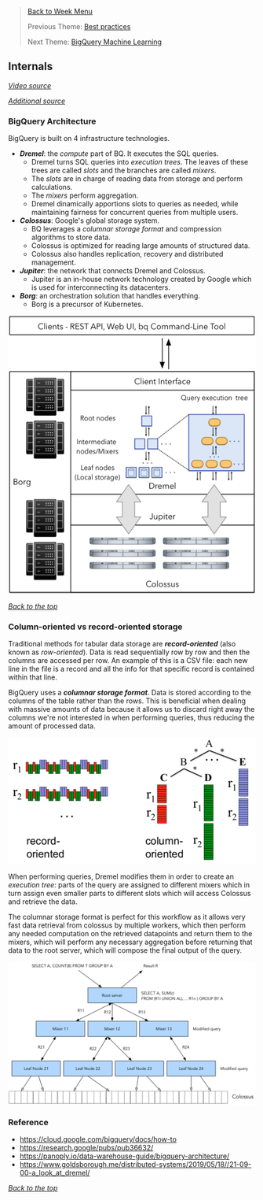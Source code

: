 >[Back to Week Menu](README.md)
>
>Previous Theme: [Best practices](bigquery_best_practices.md)
>
>Next Theme: [BigQuery Machine Learning](bigquery_ml.md)  

## Internals

_[Video source](https://youtu.be/eduHi1inM4s)_

_[Additional source](https://cloud.google.com/blog/products/data-analytics/new-blog-series-bigquery-explained-overview)_

### BigQuery Architecture

BigQuery is built on 4 infrastructure technologies.
* ***Dremel***: the _compute_ part of BQ. It executes the SQL queries.
  * Dremel turns SQL queries into _execution trees_. The leaves of these trees are called _slots_ and the branches are called _mixers_.
  * The _slots_ are in charge of reading data from storage and perform calculations.
  * The _mixers_ perform aggregation.
  * Dremel dinamically apportions slots to queries as needed, while maintaining fairness for concurrent queries from multiple users.
* ***Colossus***: Google's global storage system.
  * BQ leverages a _columnar storage format_ and compression algorithms to store data.
  * Colossus is optimized for reading large amounts of structured data.
  * Colossus also handles replication, recovery and distributed management.
* ***Jupiter***: the network that connects Dremel and Colossus.
  * Jupiter is an in-house network technology created by Google which is used for interconnecting its datacenters.
* ***Borg***: an orchestration solution that handles everything.
  * Borg is a precursor of Kubernetes.

![bq internals](../images/dw_02.png)

_[Back to the top](#internals)_

### Column-oriented vs record-oriented storage

Traditional methods for tabular data storage are ***record-oriented*** (also known as _row-oriented_). Data is read sequentially row by row and then the columns are accessed per row. An example of this is a CSV file: each new line in the file is a record and all the info for that specific record is contained within that line.

BigQuery uses a ***columnar storage format***. Data is stored according to the columns of the table rather than the rows. This is beneficial when dealing with massive amounts of data because it allows us to discard right away the columns we're not interested in when performing queries, thus reducing the amount of processed data.

![columns vs records](../images/dw_03.png)

When performing queries, Dremel modifies them in order to create an _execution tree_: parts of the query are assigned to different mixers which in turn assign even smaller parts to different slots which will access Colossus and retrieve the data.

The columnar storage format is perfect for this workflow as it allows very fast data retrieval from colossus by multiple workers, which then perform any needed computation on the retrieved datapoints and return them to the mixers, which will perform any necessary aggregation before returning that data to the root server, which will compose the final output of the query.

![columns vs records](../images/dw_04.png)

### Reference

- https://cloud.google.com/bigquery/docs/how-to
- https://research.google/pubs/pub36632/
- https://panoply.io/data-warehouse-guide/bigquery-architecture/
- https://www.goldsborough.me/distributed-systems/2019/05/18//21-09-00-a_look_at_dremel/

_[Back to the top](#internals)_